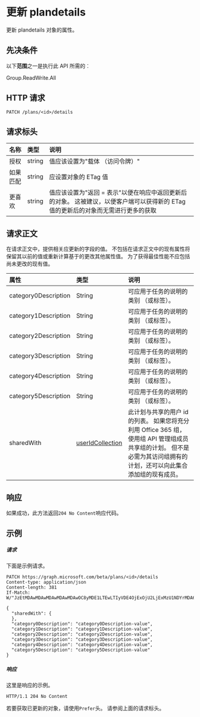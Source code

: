 # <a name="update-plandetails"></a>更新 plandetails

更新 plandetails 对象的属性。
## <a name="prerequisites"></a>先决条件
以下**范围**之一是执行此 API 所需的︰
 
Group.ReadWrite.All

## <a name="http-request"></a>HTTP 请求
<!-- { "blockType": "ignored" } -->
```http
PATCH /plans/<id>/details

```
## <a name="request-headers"></a>请求标头
| 名称       | 类型 | 说明|
|:-----------|:------|:----------|
| 授权  | string  | 值应该设置为"载体 （访问令牌）" |
| 如果匹配 | string | 应设置对象的 ETag 值 |
| 更喜欢 | string | 值应该设置为"返回 = 表示"以便在响应中返回更新后的对象。 这被建议，以便客户端可以获得新的 ETag 值的更新后的对象而无需进行更多的获取 |

## <a name="request-body"></a>请求正文
在请求正文中，提供相关应更新的字段的值。 不包括在请求正文中的现有属性将保留其以前的值或重新计算基于的更改其他属性值。 为了获得最佳性能不应包括尚未更改的现有值。

| 属性     | 类型   |说明|
|:---------------|:--------|:----------|
|category0Description|String|可应用于任务的说明的类别 （或标签）。|
|category1Description|String|可应用于任务的说明的类别 （或标签）。|
|category2Description|String|可应用于任务的说明的类别 （或标签）。|
|category3Description|String|可应用于任务的说明的类别 （或标签）。|
|category4Description|String|可应用于任务的说明的类别 （或标签）。|
|category5Description|String|可应用于任务的说明的类别 （或标签）。|
|sharedWith|[userIdCollection](../resources/useridcollection.md)| 此计划与共享的用户 id 的列表。 如果您将充分利用 Office 365 组，使用组 API 管理组成员共享组的计划。 但不是必需为其访问组拥有的计划，还可以向此集合添加组的现有成员。|

## <a name="response"></a>响应
如果成功，此方法返回`204 No Content`响应代码。
## <a name="example"></a>示例
##### <a name="request"></a>请求
下面是示例请求。
<!-- {
  "blockType": "request",
  "name": "update_plandetails"
}-->
```http
PATCH https://graph.microsoft.com/beta/plans/<id>/details
Content-type: application/json
Content-length: 381
If-Match: W/"JzEtMDAwMDAwMDAwMDAwMDAwOC8yMDE1LTEwLTIyVDE4OjExOjU2LjExMzU1NDYrMDA6MDAn"

{
  "sharedWith": {
  },
  "category0Description": "category0Description-value",
  "category1Description": "category1Description-value",
  "category2Description": "category2Description-value",
  "category3Description": "category3Description-value",
  "category4Description": "category4Description-value",
  "category5Description": "category5Description-value"
}
```
##### <a name="response"></a>响应
这里是响应的示例。
<!-- {
  "blockType": "response",
  "truncated": true,
  "@odata.type": "microsoft.graph.plandetails"
} -->
```http
HTTP/1.1 204 No Content
```
若要获取已更新的对象，请使用`Prefer`头。 请参阅上面的请求标头。
<!-- uuid: 8fcb5dbc-d5aa-4681-8e31-b001d5168d79
2015-10-25 14:57:30 UTC -->
<!-- {
  "type": "#page.annotation",
  "description": "Update plandetails",
  "keywords": "",
  "section": "documentation",
  "tocPath": ""
}-->